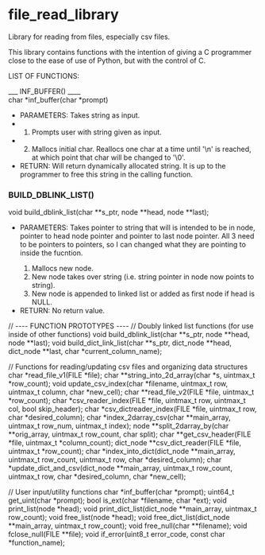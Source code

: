 # file_read_library
Library for reading from files, especially csv files.

This library contains functions with the intention of giving a C programmer close to the ease of use of Python, but with the control of C.


LIST OF FUNCTIONS:

___ INF_BUFFER() ____
<br>
char *inf_buffer(char *prompt)

- PARAMETERS: Takes string as input.
- 1. Prompts user with string given as input.
- 2. Mallocs initial char. Reallocs one char at a time until '\n' is reached, at which point that char will be changed to '\0'.
- RETURN: Will return dynamically allocated string. It is up to the programmer to free this string in the calling function.

<h3>BUILD_DBLINK_LIST()</h3>
void build_dblink_list(char **s_ptr, node **head, node **last);
<ul>
  <li>PARAMETERS: Takes pointer to string that will is intended to be in node, pointer to head node pointer and pointer to last node pointer. All 3 need to be pointers to pointers, so I can changed what they are pointing to inside the fucntion.</li>
  <ol>
    <li>Mallocs new node.</li>
    <li>New node takes over string (i.e. string pointer in node now points to string).</li>
    <li>New node is appended to linked list or added as first node if head is NULL.</li>
  </ol>
  <li>RETURN: No return value.</li>
</ul>


//          ---- FUNCTION PROTOTYPES ----
// Doubly linked list functions (for use inside of other functions)
void build_dblink_list(char **s_ptr, node **head, node **last);
void build_dict_link_list(char **s_ptr, dict_node **head, dict_node **last, char *current_column_name);

// Functions for reading/updating csv files and organizing data structures
char *read_file_v1(FILE *file);
char **string_into_2d_array(char *s, uintmax_t *row_count);
void update_csv_index(char *filename, uintmax_t row, uintmax_t column, char *new_cell);
char **read_file_v2(FILE *file, uintmax_t *row_count);
char *csv_reader_index(FILE *file, uintmax_t row, uintmax_t col, bool skip_header);
char *csv_dictreader_index(FILE *file, uintmax_t row, char *desired_column);
char *index_2darray_csv(char **main_array, uintmax_t row_num, uintmax_t index);
node **split_2darray_by(char **orig_array, uintmax_t row_count, char split);
char **get_csv_header(FILE *file, uintmax_t *column_count);
dict_node **csv_dict_reader(FILE *file, uintmax_t *row_count);
char *index_into_dict(dict_node **main_array, uintmax_t row_count, uintmax_t row, char *desired_column);
char *update_dict_and_csv(dict_node **main_array, uintmax_t row_count, uintmax_t row, char *desired_column, char *new_cell);

// User input/utility functions
char *inf_buffer(char *prompt);
uint64_t get_uint(char *prompt);
bool is_ext(char *filename, char *ext);
void print_list(node *head);
void print_dict_list(dict_node **main_array, uintmax_t row_count);
void free_list(node *head);
void free_dict_list(dict_node **main_array, uintmax_t row_count);
void free_null(char **filename);
void fclose_null(FILE **file);
void if_error(uint8_t error_code, const char *function_name);
